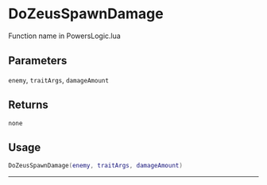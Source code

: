 # DoZeusSpawnDamage
Function name in PowersLogic.lua
## Parameters
`enemy`, `traitArgs`, `damageAmount`
## Returns
`none`
## Usage
```lua
DoZeusSpawnDamage(enemy, traitArgs, damageAmount)
```
---
